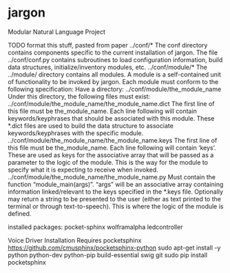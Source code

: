# jargon
Modular Natural Language Project

TODO format this stuff, pasted from paper
../conf/*
The conf directory contains components specific to the current installation of jargon. The file ../conf/conf.py contains subroutines to load configuration information, build data structures, initialize/inventory modules, etc.
../conf/module/*
The ../module/ directory contains all modules. A module is a self-contained unit of functionality to be invoked by jargon. Each module must conform to the following specification:
Have a directory:
../conf/module/the_module_name
Under this directory, the following files must exist:
	../conf/module/the_module_name/the_module_name.dict
The first line of this file must be the_module_name. Each line following will contain keywords/keyphrases that should be associated with this module. These *.dict files are used to build the data structure to associate keywords/keyphrases with the specific module.
	../conf/module/the_module_name/the_module_name.keys
The first line of this file must be the_module_name. Each line following will contain ‘keys’. These are used as keys for the associative array that will be passed as a parameter to the logic of the module. This is the way for the module to specify what it is expecting to receive when invoked.
	../conf/module/the_module_name/the_module_name.py
Must contain the function “module_main(args)”. “args” will be an associative array containing information linked/relevant to the keys specified in the *.keys file. Optionally may return a string to be presented to the user (either as text printed to the terminal or through text-to-speech). This is where the logic of the module is defined.



installed packages:
    pocket-sphinx
    wolframalpha
    ledcontroller

Voice Driver Installation
Requires pocketsphinx
    https://github.com/cmusphinx/pocketsphinx-python
sudo apt-get install -y python python-dev python-pip build-essential swig git
sudo pip install pocketsphinx

